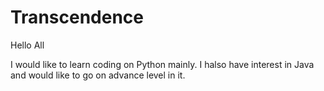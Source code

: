 # Transcendence

Hello All

I would like to learn coding on Python mainly.
I halso have interest in Java and would like to go on advance level in it.
